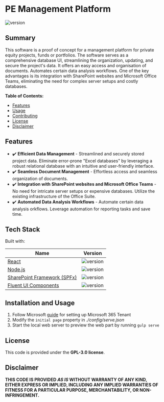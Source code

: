 # PE Management Platform
![version](https://img.shields.io/badge/version-0.1.0-green.svg)

## Summary

This software is a proof of concept for a management platform for private equity projects, funds or portfolios. The software serves as a comprehensive database UI, streamlining the organization, updating, and secure the project's data. It offers an easy access and organisation of documents. Automates certain data analysis workflows. 
One of the key advantages is its integration with SharePoint websites and Microsoft Office Teams, eliminating the need for complex server setups and costly databases.



**Table of Contents:**
- [Features](#features)
- [Usage](#usage)
- [Contributing](#contributing)
- [License](#license)
- [Disclaimer](#disclaimer)

## Features

- :heavy_check_mark: **Efficient Data Management** -  Streamlined and securely stored project data. Eliminate error-prone "Excel databases" by leveraging a robust relational database with an intuitive and user-friendly interface.
- :heavy_check_mark: **Seamless Document Management** - Effortless access and seamless organization of documents. 
- :heavy_check_mark: **Integration with SharePoint websites and Microsoft Office Teams** - No need for intricate server setups or expensive databases. Utilize the existing infrastructure of the Office Suite.
- :heavy_check_mark: **Automated Data Analysis Workflows** - Automate certain data analysis orkflows. Leverage automation for reporting tasks and save time.

## Tech Stack

Built with:

| Name       | Version |
|------------|-----|
| [React](https://reactjs.org/)        | ![version](https://img.shields.io/badge/version-17.0.1-green.svg)  |
| [Node.js](https://nodejs.org/)       |  ![version](https://img.shields.io/badge/version-17.0.0-green.svg) |
| [SharePoint Framework (SPFx)](https://learn.microsoft.com/en-us/sharepoint/dev/spfx/sharepoint-framework-overview?WT.mc_id=m365-15744-cxa)       |  ![version](https://img.shields.io/badge/version-1.17.4-green.svg) |
| [Fluent UI Components](https://react.fluentui.dev/)       |  ![version](https://img.shields.io/badge/version-9.26.0-green.svg) |


## Installation and Usage

1. Follow Microsoft [guide](https://learn.microsoft.com/en-us/sharepoint/dev/spfx/set-up-your-developer-tenant) for setting up Microsoft 365 Tenant 
1. Modify the `initial page` property in *./config/serve.json*
1. Start the local web server to preview the web part by running `gulp serve`



## License
This code is provided under the **GPL-3.0 license**.

## Disclaimer

**THIS CODE IS PROVIDED _AS IS_ WITHOUT WARRANTY OF ANY KIND, EITHER EXPRESS OR IMPLIED, INCLUDING ANY IMPLIED WARRANTIES OF FITNESS FOR A PARTICULAR PURPOSE, MERCHANTABILITY, OR NON-INFRINGEMENT.**
